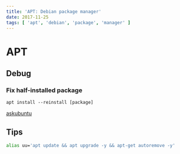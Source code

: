 ```yaml
---
title: 'APT: Debian package manager'
date: 2017-11-25
tags: [ 'apt', 'debian', 'package', 'manager' ]
---
```


# APT

## Debug

### Fix half-installed package

`apt install --reinstall [package]`

[askubuntu](https://askubuntu.com/questions/490671/fix-half-installed-package)

## Tips

```bash
alias uu='apt update && apt upgrade -y && apt-get autoremove -y'
```
